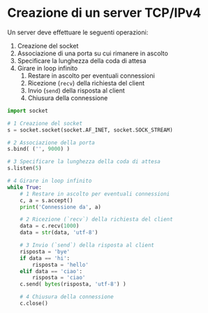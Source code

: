 # Creazione di un server TCP/IPv4

Un server deve effettuare le seguenti operazioni:

1. Creazione del socket
2. Associazione di una porta su cui rimanere in ascolto
3. Specificare la lunghezza della coda di attesa
4. Girare in loop infinito
   1. Restare in ascolto per eventuali connessioni
   2. Ricezione (`recv`) della richiesta del client
   3. Invio (`send`) della risposta al client
   4. Chiusura della connessione

```py
import socket

# 1 Creazione del socket
s = socket.socket(socket.AF_INET, socket.SOCK_STREAM)

# 2 Associazione della porta
s.bind( ('', 9000) )

# 3 Specificare la lunghezza della coda di attesa
s.listen(5)

# 4 Girare in loop infinito
while True:
    # 1 Restare in ascolto per eventuali connessioni
    c, a = s.accept()
    print('Connessione da', a)

    # 2 Ricezione (`recv`) della richiesta del client
    data = c.recv(1000)
    data = str(data, 'utf-8')

    # 3 Invio (`send`) della risposta al client
    risposta = 'bye'
    if data == 'hi':
        risposta = 'hello'
    elif data == 'ciao':
        risposta = 'ciao'
    c.send( bytes(risposta, 'utf-8') )

    # 4 Chiusura della connessione
    c.close()
```

